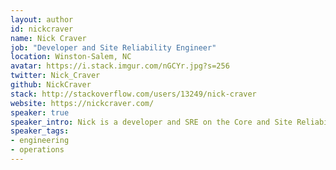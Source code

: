 ```yaml
---
layout: author
id: nickcraver
name: Nick Craver
job: "Developer and Site Reliability Engineer"
location: Winston-Salem, NC
avatar: https://i.stack.imgur.com/nGCYr.jpg?s=256
twitter: Nick_Craver
github: NickCraver
stack: http://stackoverflow.com/users/13249/nick-craver
website: https://nickcraver.com/
speaker: true
speaker_intro: Nick is a developer and SRE on the Core and Site Reliability Engineering teams at Stack Overflow.  Nick's passion is performance and efficiency through the entire stack. He does in-depth talks on infrastructure and code approaches used at Stack Overflow, including the story and reasoning behind them.
speaker_tags:
- engineering
- operations
---
```

